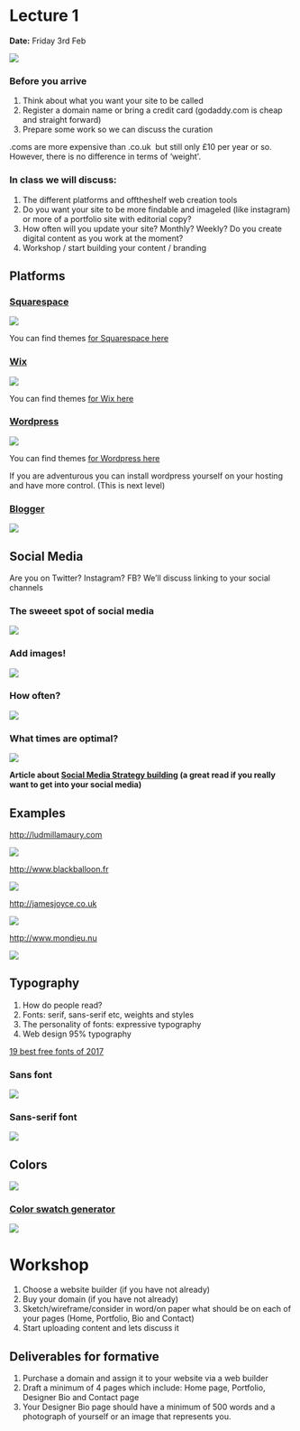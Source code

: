 # Lecture 1 

**Date:** Friday 3rd Feb

![](assets/fashion-website.jpg)

### Before you arrive 

1. Think about what you want your site to be called
2. Register a domain name or bring a credit card (godaddy.com is cheap and straight forward) 3. Prepare some work so we can discuss the curation 

.coms are more expensive than .co.uk ­ but still only £10 per year or so. However, there is no difference in terms of ‘weight'.

### In class we will discuss: 
1. The different platforms and off­the­shelf web creation tools2. Do you want your site to be more findable and image­led (like instagram) or more of a portfolio site with editorial copy?
3. How often will you update your site? Monthly? Weekly? Do you create digital content as you work at the moment?
4. Workshop / start building your content / branding  

## Platforms

### [Squarespace](https://www.squarespace.com)
![](assets/squarespace.jpg)


You can find themes [for Squarespace here](https://www.squarespace.com/templates/)
	
### [Wix](https://www.wix.com)
![](assets/wix.jpg)

You can find themes [for Wix here](http://www.wix.com/website/templates)


### [Wordpress](https://www.wordpress.com)
![](assets/wordpress.jpg)

You can find themes [for Wordpress here](https://theme.wordpress.com)

If you are adventurous you can install wordpress yourself on your hosting and have more control. (This is next level)

### [Blogger](https://www.blogger.com)
![](assets/blogger.jpg)
## Social Media
Are you on Twitter? Instagram? FB? We’ll discuss linking to your social channels


### The sweeet spot of social media

![](assets/content.jpg)


### Add images! 

![](assets/socialmediaimage.jpg)


### How often?

![](assets/socialmedia.jpg)


### What times are optimal?

![](assets/howoften.jpg)

**Article about [Social Media Strategy building](http://alistapart.com/article/reclaiming-social-content-strategy-for-social-media ) (a great read if you really want to get into your social media)**

## Examples

http://ludmillamaury.com

![](assets/ludmillamaury.jpg)

http://www.blackballoon.fr

![](assets/blackballoon.jpg)

http://jamesjoyce.co.uk

![](assets/jamesjoyce.jpg)

http://www.mondieu.nu

![](assets/mondieu.jpg)


## Typography

1. How do people read?
2. Fonts: serif, sans-serif etc, weights and styles
3. The personality of fonts: expressive typography
4. Web design 95% typography

[19 best free fonts of 2017](http://www.digitalartsonline.co.uk/features/typography/19-best-free-fonts-of-2017/)

### Sans font

![](assets/sans.jpg)

### Sans-serif font

![](assets/serif.jpg)


## Colors 

![](assets/colours.jpg)

### [Color swatch generator](https://coolors.co)

![](assets/colorlib.jpg)


# Workshop 

1. Choose a website builder (if you have not already)
2. Buy your domain (if you have not already)
3. Sketch/wireframe/consider in word/on paper what should be on each of your pages (Home, Portfolio, Bio and Contact) 
4. Start uploading content and lets discuss it


## Deliverables for formative

1. Purchase a domain and assign it to your website via a web builder
2. Draft a minimum of 4 pages which include: Home page, Portfolio, Designer Bio and Contact page
3. Your Designer Bio page should have a minimum of 500 words and a photograph of yourself or an image that represents you.